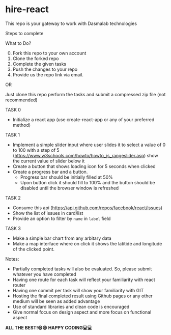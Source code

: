 # hire-react
This repo is your gateway to work with Dasmalab technologies

Steps to complete

What to Do?

0. Fork this repo to your own account
1. Clone the forked repo 
2. Complete the given tasks
3. Push the changes to your repo
4. Provide us the repo link via email.

OR

Just clone this repo perform the tasks and submit a compressed zip file (not recommended)

TASK 0
- Initialize a react app (use create-react-app or any of your preferred method)

TASK 1
- Implement a simple slider input where user slides it to select a value of 0 to 100 with a step of 5 (https://www.w3schools.com/howto/howto_js_rangeslider.asp) show the current value of slider below it
- Create a button that shows loading icon for 5 seconds when clicked
- Create a progress bar and a button.
  - Progress bar should be initially filled at 50%
  - Upon button click it should fill to 100% and the button should be disabled until the browser window is refreshed

TASK 2
- Consume this api (https://api.github.com/repos/facebook/react/issues)
- Show the list of issues in card/list
- Provide an option to filter by `name` in `label` field

TASK 3
- Make a simple bar chart from any arbitary data
- Make a map interface where on click it shows the latitide and longitude of the clicked point.

Notes:
- Partially completed tasks will also be evaluated. So, please submit whatever you have completed
- Having one route for each task will reflect your familiarity with react router
- Having one commit per task will show your familiarity with GIT
- Hosting the final completed result using Github pages or any other medium will be seen as added advantage
- Use of standard libraries and clean code is encouraged
- Give normal focus on design aspect and more focus on functional aspect

**ALL THE BEST!😄😄 HAPPY CODING💻💻**
